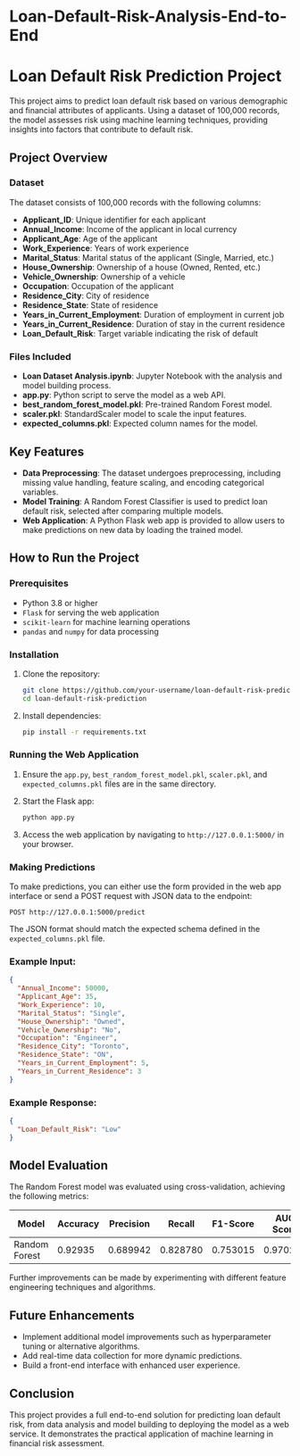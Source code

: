 # Loan-Default-Risk-Analysis-End-to-End


# Loan Default Risk Prediction Project

This project aims to predict loan default risk based on various demographic and financial attributes of applicants. Using a dataset of 100,000 records, the model assesses risk using machine learning techniques, providing insights into factors that contribute to default risk.

## Project Overview

### Dataset
The dataset consists of 100,000 records with the following columns:
- **Applicant_ID**: Unique identifier for each applicant
- **Annual_Income**: Income of the applicant in local currency
- **Applicant_Age**: Age of the applicant
- **Work_Experience**: Years of work experience
- **Marital_Status**: Marital status of the applicant (Single, Married, etc.)
- **House_Ownership**: Ownership of a house (Owned, Rented, etc.)
- **Vehicle_Ownership**: Ownership of a vehicle
- **Occupation**: Occupation of the applicant
- **Residence_City**: City of residence
- **Residence_State**: State of residence
- **Years_in_Current_Employment**: Duration of employment in current job
- **Years_in_Current_Residence**: Duration of stay in the current residence
- **Loan_Default_Risk**: Target variable indicating the risk of default

### Files Included
- **Loan Dataset Analysis.ipynb**: Jupyter Notebook with the analysis and model building process.
- **app.py**: Python script to serve the model as a web API.
- **best_random_forest_model.pkl**: Pre-trained Random Forest model.
- **scaler.pkl**: StandardScaler model to scale the input features.
- **expected_columns.pkl**: Expected column names for the model.

## Key Features
- **Data Preprocessing**: The dataset undergoes preprocessing, including missing value handling, feature scaling, and encoding categorical variables.
- **Model Training**: A Random Forest Classifier is used to predict loan default risk, selected after comparing multiple models.
- **Web Application**: A Python Flask web app is provided to allow users to make predictions on new data by loading the trained model.

## How to Run the Project

### Prerequisites
- Python 3.8 or higher
- `Flask` for serving the web application
- `scikit-learn` for machine learning operations
- `pandas` and `numpy` for data processing

### Installation
1. Clone the repository:
   ```bash
   git clone https://github.com/your-username/loan-default-risk-prediction.git
   cd loan-default-risk-prediction
   ```

2. Install dependencies:
   ```bash
   pip install -r requirements.txt
   ```

### Running the Web Application
1. Ensure the `app.py`, `best_random_forest_model.pkl`, `scaler.pkl`, and `expected_columns.pkl` files are in the same directory.
2. Start the Flask app:
   ```bash
   python app.py
   ```

3. Access the web application by navigating to `http://127.0.0.1:5000/` in your browser.

### Making Predictions
To make predictions, you can either use the form provided in the web app interface or send a POST request with JSON data to the endpoint:
```
POST http://127.0.0.1:5000/predict
```
The JSON format should match the expected schema defined in the `expected_columns.pkl` file.

### Example Input:
```json
{
  "Annual_Income": 50000,
  "Applicant_Age": 35,
  "Work_Experience": 10,
  "Marital_Status": "Single",
  "House_Ownership": "Owned",
  "Vehicle_Ownership": "No",
  "Occupation": "Engineer",
  "Residence_City": "Toronto",
  "Residence_State": "ON",
  "Years_in_Current_Employment": 5,
  "Years_in_Current_Residence": 3
}
```

### Example Response:
```json
{
  "Loan_Default_Risk": "Low"
}
```

## Model Evaluation
The Random Forest model was evaluated using cross-validation, achieving the following metrics:

| Model           | Accuracy | Precision | Recall   | F1-Score | AUC Score |
|-----------------|----------|-----------|----------|----------|-----------|
| Random Forest   | 0.92935  | 0.689942  | 0.828780 | 0.753015 | 0.970297  |

Further improvements can be made by experimenting with different feature engineering techniques and algorithms.

## Future Enhancements
- Implement additional model improvements such as hyperparameter tuning or alternative algorithms.
- Add real-time data collection for more dynamic predictions.
- Build a front-end interface with enhanced user experience.

## Conclusion
This project provides a full end-to-end solution for predicting loan default risk, from data analysis and model building to deploying the model as a web service. It demonstrates the practical application of machine learning in financial risk assessment.
